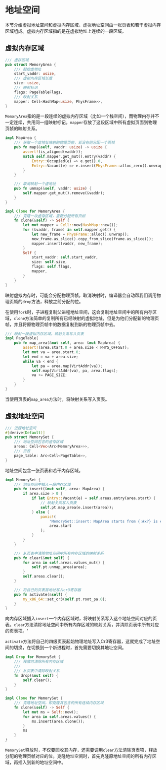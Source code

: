 # 地址空间

本节介绍虚拟地址空间和虚拟内存区域，虚拟地址空间由一张页表和若干虚拟内存区域组成。虚拟内存区域指的是在虚拟地址上连续的一段区域。

## 虚拟内存区域

```Rust
/// 虚存区域
pub struct MemoryArea {
    /// 起始虚地址
    start_vaddr: usize,
    /// 虚拟内存区域长度
    size: usize,
    /// 映射标识
    flags: PageTableFlags,
    /// 映射关系
    mapper: Cell<HashMap<usize, PhysFrame>>,
}

```

`MemoryArea`指的是一段连续的虚拟内存区域（比如一个栈空间），而物理内存并不一定连续，共用同一组映射标记。`mapper`存放了这段区域中所有虚拟页面到物理页帧的映射关系。

```Rust
impl MapArea {
    /// 获取一个虚地址映射的物理页帧，若没有则分配一个页帧
    pub fn map(&self, vaddr: usize) -> usize {
        assert!(is_aligned(vaddr));
        match self.mapper.get_mut().entry(vaddr) {
            Entry::Occupied(e) => e.get().0,
            Entry::Vacant(e) => e.insert(PhysFrame::alloc_zero().unwrap()).start_paddr(),
        }
    }

    /// 取消映射一个虚地址
    pub fn unmap(&self, vaddr: usize) {
        self.mapper.get_mut().remove(&vaddr);
    }
}

impl Clone for MemoryArea {
    /// 克隆一块虚存区域，重新分配所有页帧
    fn clone(&self) -> Self {
        let mut mapper = Cell::new(HashMap::new());
        for (&vaddr, frame) in self.mapper.get() {
            let new_frame = PhysFrame::alloc().unwrap();
            new_frame.as_slice().copy_from_slice(frame.as_slice());
            mapper.insert(vaddr, new_frame);
        }
        Self {
            start_vaddr: self.start_vaddr,
            size: self.size,
            flags: self.flags,
            mapper,
        }
    }
}
```

映射虚拟内存时，可能会分配物理页帧。取消映射时，编译器会自动帮我们调用物理页帧的`drop`方法，释放之前分配的位。

在使用`fork`时，子进程复制父进程地址空间，这会复制地址空间中的所有内存区域，`clone`方法简单的复制所有已经映射的虚拟地址，但是为他们分配新的物理页帧，并且将原物理页帧中的数据复制到新的物理页帧中去。

```Rust
/// 映射一段虚拟内存区域，映射关系写入页表
impl PageTable{
    pub fn map_area(&mut self, area: &mut MapArea) {
        assert!(area.start.0 + area.size < PHYS_OFFSET);
        let mut va = area.start.0;
        let end = va + area.size;
        while va < end {
            let pa = area.map(VirtAddr(va));
            self.map(VirtAddr(va), pa, area.flags);
            va += PAGE_SIZE;
        }
    }
}
```

当使用页表的`map_area`方法时，将映射关系写入页表。

## 虚拟地址空间

```Rust
/// 进程地址空间
#[derive(Default)]
pub struct MemorySet {
    /// 地址空间包含的虚存区域
    areas: Cell<Vec<Arc<MemoryArea>>>,
    /// 页表
    page_table: Arc<Cell<PageTable>>,
}
```

地址空间包含一张页表和若干内存区域。

```Rust
impl MemorySet {
    /// 地址空间中插入一段内存区域
    pub fn insert(&mut self, area: MapArea) {
        if area.size > 0 {
            if let Entry::Vacant(e) = self.areas.entry(area.start) {
                // 映射关系写入页表
                self.pt.map_area(e.insert(area));
            } else {
                panic!(
                    "MemorySet::insert: MapArea starts from {:#x?} is existed!",
                    area.start
                );
            }
        }
    }

    /// 从页表中清除地址空间中所有内存区域的映射关系
    pub fn clear(&mut self) {
        for area in self.areas.values_mut() {
            self.pt.unmap_area(area);
        }
        self.areas.clear();
    }

    /// 将自己的页表首地址写入cr3寄存器
    pub fn activate(&self) {
        my_x86_64::set_cr3(self.pt.root_pa.0);
    }
}
```

向内存区域插入`insert`一个内存区域时，将映射关系写入这个地址空间对应的页表。`clear`方法清除地址空间中所有内存区域的映射关系，并清除页表中所有对应的页表项。‘

`activate`方法将自己的四级页表起始物理地址写入Cr3寄存器，这就完成了地址空间的切换，在切换到一个新进程时，首先需要切换其地址空间。

```Rust
impl Drop for MemorySet {
    /// 释放时清除所有内存区域
    ///
    /// 从页表中清除映射关系
    fn drop(&mut self) {
        self.clear();
    }
}

impl Clone for MemorySet {
    /// 克隆地址空间，即克隆其包含的所有连续内存区域
    fn clone(&self) -> Self {
        let mut ms = Self::new();
        for area in self.areas.values() {
            ms.insert(area.clone());
        }
        ms
    }
}
```

`MemorySet`释放时，不仅要回收其内存，还需要调用`clear`方法清除页表项，释放分配的物理页帧对应的位。克隆地址空间时，首先克隆原地址空间的所有内存区域，再插入到新的地址空间中。
